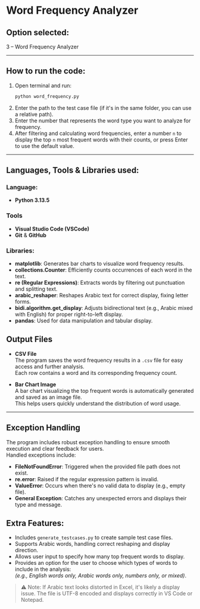 # Word Frequency Analyzer

## Option selected:
3 – Word Frequency Analyzer

---

## How to run the code:

1. Open terminal and run:  
   ```bash
   python word_frequency.py
    ```
2. Enter the path to the test case file (if it's in the same folder, you can use a relative path).
3. Enter the number that represents the word type you want to analyze for frequency.
4. After filtering and calculating word frequencies, enter a number `n` to display the top `n` most frequent words with their counts, or press Enter to use the default value.

---

## Languages, Tools & Libraries used:
### Language: 
 - **Python 3.13.5**

### Tools
- **Visual Studio Code (VSCode)**
- **Git** & **GitHub**

### Libraries:

- **matplotlib**: Generates bar charts to visualize word frequency results.
- **collections.Counter**: Efficiently counts occurrences of each word in the text.
- **re (Regular Expressions)**: Extracts words by filtering out punctuation and splitting text.
- **arabic_reshaper**: Reshapes Arabic text for correct display, fixing letter forms.
- **bidi.algorithm.get_display**: Adjusts bidirectional text (e.g.,  Arabic mixed with English) for proper right-to-left display.
- **pandas**: Used for data manipulation and tabular display.

## Output Files

- **CSV File**  
  The program saves the word frequency results in a `.csv` file for easy access and further analysis.  
  Each row contains a word and its corresponding frequency count.

- **Bar Chart Image**  
  A bar chart visualizing the top frequent words is automatically generated and saved as an image file.  
  This helps users quickly understand the distribution of word usage.

---
## Exception Handling

The program includes robust exception handling to ensure smooth execution and clear feedback for users.  
Handled exceptions include:

- **FileNotFoundError**: Triggered when the provided file path does not exist.
- **re.error**: Raised if the regular expression pattern is invalid.
- **ValueError**: Occurs when there's no valid data to display (e.g., empty file).
- **General Exception**: Catches any unexpected errors and displays their type and message.

## Extra Features:
- Includes `generate_testcases.py` to create sample test case files.
- Supports Arabic words, handling correct reshaping and display direction.
- Allows user input to specify how many top frequent words to display.
- Provides an option for the user to choose which types of words to include in the analysis:  
  *(e.g., English words only, Arabic words only, numbers only, or mixed)*.

> ⚠️ Note: If Arabic text looks distorted in Excel, it's likely a display issue. The file is UTF-8 encoded and displays correctly in VS Code or Notepad.